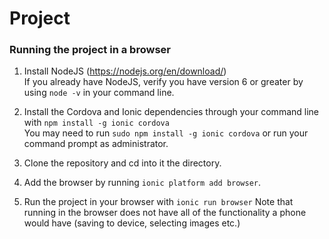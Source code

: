 # Project

### Running the project in a browser
1. Install NodeJS (https://nodejs.org/en/download/)  
If you already have NodeJS, verify you have version 6 or greater by using `node -v` in your command line.

2. Install the Cordova and Ionic dependencies through your command line with `npm install -g ionic cordova`  
You may need to run `sudo npm install -g ionic cordova` or run your command prompt as administrator.

3. Clone the repository and cd into it the directory.

4. Add the browser by running `ionic platform add browser`.

5. Run the project in your browser with `ionic run browser`
Note that running in the browser does not have all of the functionality a phone would have (saving to device, selecting images etc.)
